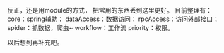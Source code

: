 反正，还是用module的方式， 把常用的东西丢到这里更好。
目前整理有：
core：spring辅助；
dataAccess：数据访问；
rpcAccess：访问外部接口；
spider：抓数据，爬虫~
workflow：工作流
priority：权限。

以后想到再补充吧。